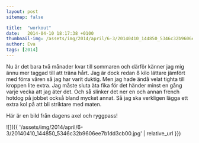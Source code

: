 ```yaml
---
layout: post
sitemap: false

title:  "workout"
date:   2014-04-10 18:17:38 +0100
thumbnail-img: /assets/img/2014/april/6-3/20140410_144850_5346c32b9606ee7b1dd3cb00.jpg
author: Eva
tags: [2014]
---
```


Nu är det bara två månader kvar till sommaren och därför känner jag mig ännu mer taggad till att träna hårt. Jag är dock redan 8 kilo lättare jämfört med förra våren så jag har varit duktig. Men jag hade ändå velat tighta till kroppen lite extra. Jag måste sluta äta fika för det händer minst en gång varje vecka att jag äter det. Och så slinker det ner en och annan french hotdog på jobbet också bland mycket annat. Så jag ska verkligen lägga ett extra kol på att bli striktare med maten. 

Här är en bild från dagens axel och ryggpass!

![]({{ '/assets/img/2014/april/6-3/20140410_144850_5346c32b9606ee7b1dd3cb00.jpg'  | relative_url }})

